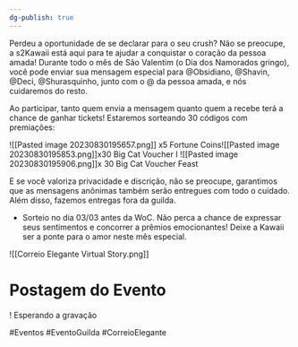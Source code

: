 ```yaml
---
dg-publish: true
---
```

Perdeu a oportunidade de se declarar para o seu crush? Não se preocupe, a s2Kawaii está aqui para te ajudar a conquistar o coração da pessoa amada! Durante todo o mês de São Valentim (o Dia dos Namorados gringo), você pode enviar sua mensagem especial para @Obsidiano, @Shavin, @Deci, @Shurasquinho, junto com o @ da pessoa amada, e nós cuidaremos do resto.

Ao participar, tanto quem envia a mensagem quanto quem a recebe terá a chance de ganhar tickets! Estaremos sorteando 30 códigos com premiações:

![[Pasted image 20230830195657.png]] x5  Fortune Coins![[Pasted image 20230830195853.png]]x30 Big Cat Voucher I
![[Pasted image 20230830195906.png]]x 30 Big Cat Voucher Feast

E se você valoriza privacidade e discrição, não se preocupe, garantimos que as mensagens anônimas também serão entregues com todo o cuidado. Além disso, fazemos entregas fora da guilda.

- Sorteio no dia 03/03 antes da WoC. Não perca a chance de expressar seus sentimentos e concorrer a prêmios emocionantes! Deixe a Kawaii ser a ponte para o amor neste mês especial.


![[Correio Elegante Virtual Story.png]]

# Postagem do Evento
! Esperando a gravação


#Eventos #EventoGuilda #CorreioElegante